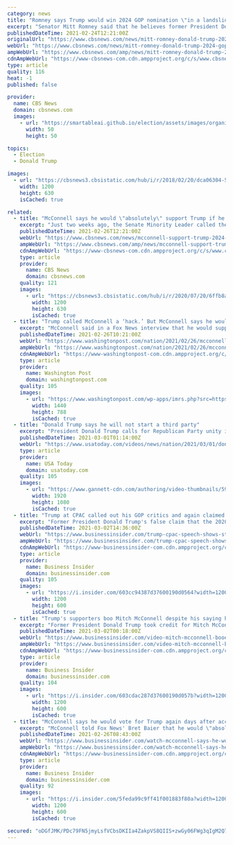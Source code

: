 ```yaml
---
category: news
title: "Romney says Trump would win 2024 GOP nomination \"in a landslide\" if he ran for president"
excerpt: "Senator Mitt Romney said that he believes former President Donald Trump would win the Republican presidential nomination if he ran for office in 2024. \"He has by far the largest voice and a big impact in my party,"
publishedDateTime: 2021-02-24T12:21:00Z
originalUrl: "https://www.cbsnews.com/news/mitt-romney-donald-trump-2024-gop-presidential-nomination-future-republican-party/"
webUrl: "https://www.cbsnews.com/news/mitt-romney-donald-trump-2024-gop-presidential-nomination-future-republican-party/"
ampWebUrl: "https://www.cbsnews.com/amp/news/mitt-romney-donald-trump-2024-gop-presidential-nomination-future-republican-party/"
cdnAmpWebUrl: "https://www-cbsnews-com.cdn.ampproject.org/c/s/www.cbsnews.com/amp/news/mitt-romney-donald-trump-2024-gop-presidential-nomination-future-republican-party/"
type: article
quality: 116
heat: -1
published: false

provider:
  name: CBS News
  domain: cbsnews.com
  images:
    - url: "https://smartableai.github.io/election/assets/images/organizations/cbsnews.com-50x50.jpg"
      width: 50
      height: 50

topics:
  - Election
  - Donald Trump

images:
  - url: "https://cbsnews3.cbsistatic.com/hub/i/r/2018/02/20/dca06304-522b-4482-9166-317a5a46711f/thumbnail/1200x630g2/6f3546d61ad4b98f6ecdc039c506721f/ap-399758590509.jpg"
    width: 1200
    height: 630
    isCached: true

related:
  - title: "McConnell says he would \"absolutely\" support Trump if he's the 2024 GOP nominee"
    excerpt: "Just two weeks ago, the Senate Minority Leader called the former president \"practically and morally responsible for provoking the events\" of January 6."
    publishedDateTime: 2021-02-26T12:21:00Z
    webUrl: "https://www.cbsnews.com/news/mcconnell-support-trump-2024-republican-nominee/"
    ampWebUrl: "https://www.cbsnews.com/amp/news/mcconnell-support-trump-2024-republican-nominee/"
    cdnAmpWebUrl: "https://www-cbsnews-com.cdn.ampproject.org/c/s/www.cbsnews.com/amp/news/mcconnell-support-trump-2024-republican-nominee/"
    type: article
    provider:
      name: CBS News
      domain: cbsnews.com
    quality: 121
    images:
      - url: "https://cbsnews3.cbsistatic.com/hub/i/r/2020/07/20/6ffb8a67-5134-46d7-9ec4-0d3c7ddd44cf/thumbnail/1200x630/b7afdd3f1d6d7db65539b5c680dc11a7/gettyimages-1257244765.jpg"
        width: 1200
        height: 630
        isCached: true
  - title: "Trump called McConnell a ‘hack.’ But McConnell says he would ‘absolutely’ back him if he wins 2024 nomination."
    excerpt: "McConnell said in a Fox News interview that he would support Trump, despite slamming the former president for his incitement of the Capitol riot."
    publishedDateTime: 2021-02-26T10:21:00Z
    webUrl: "https://www.washingtonpost.com/nation/2021/02/26/mcconnell-support-trump-president-2024/"
    ampWebUrl: "https://www.washingtonpost.com/nation/2021/02/26/mcconnell-support-trump-president-2024/?outputType=amp"
    cdnAmpWebUrl: "https://www-washingtonpost-com.cdn.ampproject.org/c/s/www.washingtonpost.com/nation/2021/02/26/mcconnell-support-trump-president-2024/?outputType=amp"
    type: article
    provider:
      name: Washington Post
      domain: washingtonpost.com
    quality: 105
    images:
      - url: "https://www.washingtonpost.com/wp-apps/imrs.php?src=https://arc-anglerfish-washpost-prod-washpost.s3.amazonaws.com/public/X5LE4SLBIVGJHKWNSG6XY2VFWA.jpg&w=1440"
        width: 1440
        height: 788
        isCached: true
  - title: "Donald Trump says he will not start a third party"
    excerpt: "President Donald Trump calls for Republican Party unity in a speech at a conservative political conference. Tries to cement his status as the party’s undisputed leader (Mar. 1)"
    publishedDateTime: 2021-03-01T01:14:00Z
    webUrl: "https://www.usatoday.com/videos/news/nation/2021/03/01/donald-trump-says-he-not-start-third-party/6864626002/"
    type: article
    provider:
      name: USA Today
      domain: usatoday.com
    quality: 105
    images:
      - url: "https://www.gannett-cdn.com/authoring/video-thumbnails/591844ce-5d5e-482b-9a60-9a86ceb8f2cd_poster.jpg?quality=10"
        width: 1920
        height: 1080
        isCached: true
  - title: "Trump at CPAC called out his GOP critics and again claimed he won the 2020 election, showing he's still determined to undermine US democracy"
    excerpt: "Former President Donald Trump's false claim that the 2020 election was stolen from him was at the heart of his Sunday-night speech at CPAC."
    publishedDateTime: 2021-03-02T14:36:00Z
    webUrl: "https://www.businessinsider.com/trump-cpac-speech-shows-still-determined-subvert-us-democracy-2021-3"
    ampWebUrl: "https://www.businessinsider.com/trump-cpac-speech-shows-still-determined-subvert-us-democracy-2021-3?amp"
    cdnAmpWebUrl: "https://www-businessinsider-com.cdn.ampproject.org/c/s/www.businessinsider.com/trump-cpac-speech-shows-still-determined-subvert-us-democracy-2021-3?amp"
    type: article
    provider:
      name: Business Insider
      domain: businessinsider.com
    quality: 105
    images:
      - url: "https://i.insider.com/603cc94387d37600190d0564?width=1200&format=jpeg"
        width: 1200
        height: 600
        isCached: true
  - title: "Trump's supporters boo Mitch McConnell despite his saying he'd 'absolutely' support the former president in 2024"
    excerpt: "Former President Donald Trump took credit for Mitch McConnell's reelection but prompted a round of jeers and boos from his supporters."
    publishedDateTime: 2021-03-02T00:18:00Z
    webUrl: "https://www.businessinsider.com/video-mitch-mcconnell-booed-by-trump-supporters-during-cpac-speech-2021-3"
    ampWebUrl: "https://www.businessinsider.com/video-mitch-mcconnell-booed-by-trump-supporters-during-cpac-speech-2021-3?amp"
    cdnAmpWebUrl: "https://www-businessinsider-com.cdn.ampproject.org/c/s/www.businessinsider.com/video-mitch-mcconnell-booed-by-trump-supporters-during-cpac-speech-2021-3?amp"
    type: article
    provider:
      name: Business Insider
      domain: businessinsider.com
    quality: 104
    images:
      - url: "https://i.insider.com/603cdac287d37600190d057b?width=1200&format=jpeg"
        width: 1200
        height: 600
        isCached: true
  - title: "McConnell says he would vote for Trump again days after accusing him of being 'practically and morally responsible' for the insurrection"
    excerpt: "McConnell told Fox News' Bret Baier that he would \"absolutely\" back Trump if he won the 2024 Republican nomination."
    publishedDateTime: 2021-02-26T08:43:00Z
    webUrl: "https://www.businessinsider.com/watch-mcconnell-says-he-would-support-trump-despite-capitol-siege-2021-2"
    ampWebUrl: "https://www.businessinsider.com/watch-mcconnell-says-he-would-support-trump-despite-capitol-siege-2021-2?amp"
    cdnAmpWebUrl: "https://www-businessinsider-com.cdn.ampproject.org/c/s/www.businessinsider.com/watch-mcconnell-says-he-would-support-trump-despite-capitol-siege-2021-2?amp"
    type: article
    provider:
      name: Business Insider
      domain: businessinsider.com
    quality: 92
    images:
      - url: "https://i.insider.com/5feda99c9ff41f001883f80a?width=1200&format=jpeg"
        width: 1200
        height: 600
        isCached: true

secured: "oDGfJMK/PDc79FN5jmyLsfVCbsDKIIa4ZakpVS8QIIS+zwGy06FWg3qIgM2Q7hBmFNAIGhWCpzBtBsOWoPUeos6hvVWwD3f5iyvb01r7DE8N6ymUwtqAK4hYIAAtmO3cDOhTJihmOp1XT2lJKPqqp8ceqZveg+bXuSjVgApsAHSWsareV4FbqjZ70GzdJpbefsI8c3zQ5p1fVyyfCUzfJAXJIDXFX7HTO0yE/OYOxKv7de6y1Eah5GCm09W8Olb8FcYnQUH07jVUFQMmioyp7e9ng+BuFO0SSFY1rSR09CVOHYTprlZsTnrn7Dl4eEm8wiwrDHhXMj8aBRYEb/yW/pUY43ahNdBFd37liFKpcM4=;OksE4lO1NjSDec1QmM6M4A=="
---
```


